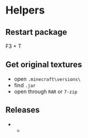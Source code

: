 # Helpers

## Restart package

F3 + T

## Get original textures

- open `.minecraft\versions\`
- find `.jar`
- open through `RAR` or `7-zip`

## Releases

- -
